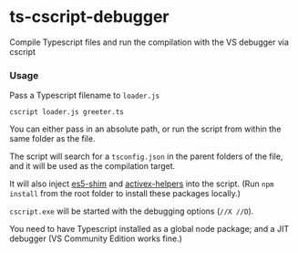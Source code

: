 # ts-cscript-debugger
Compile Typescript files and run the compilation with the VS debugger via cscript

### Usage

Pass a Typescript filename to `loader.js`
```
cscript loader.js greeter.ts
```
You can either pass in an absolute path, or run the script from within the same folder as the file.

The script will search for a `tsconfig.json` in the parent folders of the file, and it will be used as the compilation target.

It will also inject [es5-shim](https://github.com/es-shims/es5-shim) and [activex-helpers](https://github.com/zspitz/activex-js-helpers) into the script. (Run `npm install` from the root folder to install these packages locally.)

`cscript.exe` will be started with the debugging options (`//X //D`).

You need to have Typescript installed as a global node package; and a JIT debugger (VS Community Edition works fine.)
